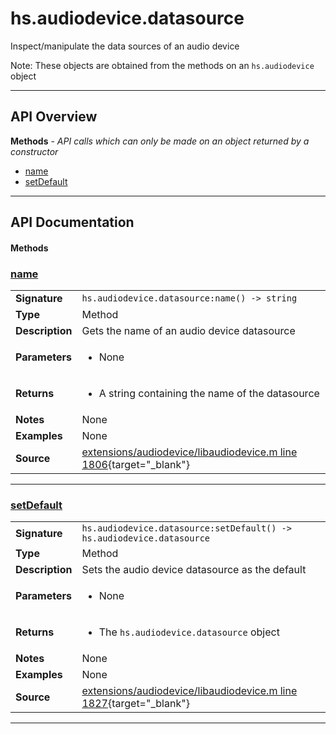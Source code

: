 # hs.audiodevice.datasource

Inspect/manipulate the data sources of an audio device

Note: These objects are obtained from the methods on an `hs.audiodevice` object

---

## API Overview
**Methods** - _API calls which can only be made on an object returned by a constructor_
 * [name](#name)
 * [setDefault](#setdefault)


---

## API Documentation

#### Methods


### [name](#name)

|                                             |                                                                                     |
| --------------------------------------------|-------------------------------------------------------------------------------------|
| **Signature**                               | `hs.audiodevice.datasource:name() -> string`                                                                    |
| **Type**                                    | Method                                                                     |
| **Description**                             | Gets the name of an audio device datasource                                                                     |
| **Parameters**                              | <ul><li>None</li></ul> |
| **Returns**                                 | <ul><li>A string containing the name of the datasource</li></ul>          |
| **Notes**                                   | None |
| **Examples**                                | None |
| **Source**                                  | [extensions/audiodevice/libaudiodevice.m line 1806](https://github.com/CommandPost/CommandPost-App/blob/master/extensions/audiodevice/libaudiodevice.m#L1806){target="_blank"} |

---


### [setDefault](#setdefault)

|                                             |                                                                                     |
| --------------------------------------------|-------------------------------------------------------------------------------------|
| **Signature**                               | `hs.audiodevice.datasource:setDefault() -> hs.audiodevice.datasource`                                                                    |
| **Type**                                    | Method                                                                     |
| **Description**                             | Sets the audio device datasource as the default                                                                     |
| **Parameters**                              | <ul><li>None</li></ul> |
| **Returns**                                 | <ul><li>The `hs.audiodevice.datasource` object</li></ul>          |
| **Notes**                                   | None |
| **Examples**                                | None |
| **Source**                                  | [extensions/audiodevice/libaudiodevice.m line 1827](https://github.com/CommandPost/CommandPost-App/blob/master/extensions/audiodevice/libaudiodevice.m#L1827){target="_blank"} |

---

